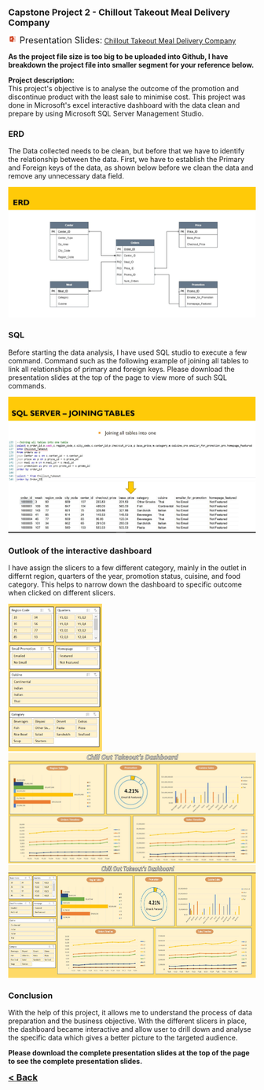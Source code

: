 <b><font size="+1">Capstone Project 2 - Chillout Takeout Meal Delivery Company</font></b><br>

<img src="images/ppt.png" height="18" width="18"/><font size="+1"> Presentation Slides:</font>
<a><a href="/Projects/Nicholas Yang Jun Hao - Capstone Project 2 - Chill out takeout.pdf" target="_blank">Chillout Takeout Meal Delivery Company</a><br>
  
<b>As the project file size is too big to be uploaded into Github, I have breakdown the project file into smaller segment for your reference below.</b>
  
**Project description:** <br>
This project's objective is to analyse the outcome of the promotion and discontinue product with the least sale to minimise cost. This project was done in Microsoft's excel interactive dashboard with the data clean and prepare by using Microsoft SQL Server Management Studio.


### ERD

The Data collected needs to be clean, but before that we have to identify the relationship between the data. First, we have to  establish the Primary and Foreign keys of the data, as shown below before we clean the data and remove any unnecessary data field.

<img src="images/ERD.JPG">

### SQL

Before starting the data analysis, I have used SQL studio to execute a few command. Command such as the following example of joining all tables to link all relationships of primary and foreign keys. Please download the presentation slides at the top of the page to view more of such SQL commands.

<img src="images/SQL-join.JPG">

### Outlook of the interactive dashboard
I have assign the slicers to a few different category, mainly in the outlet in differnt region, quarters of the year, promotion status, cuisine, and food category. This helps to narrow down the dashboard to specific outcome when clicked on different slicers.

<img src="images/C2 Slicer.JPG" height="300"/>

<img src="images/C2 DB.JPG"/>

<img src="images/Capstone 2 dashboard.JPG" height="230"/>

### Conclusion

With the help of this project, it allows me to understand the process of data preparation and the business objective. With the different slicers in place, the dashboard became interactive and allow user to drill down and analyse the specific data which gives a better picture to the targeted audience.

<b>
Please download the complete presentation slides at the top of the page to see the complete presentation slides.
<br>
</b>


<a href="javascript:history.back()"><b><font size="+1">< Back</font></b></a>
